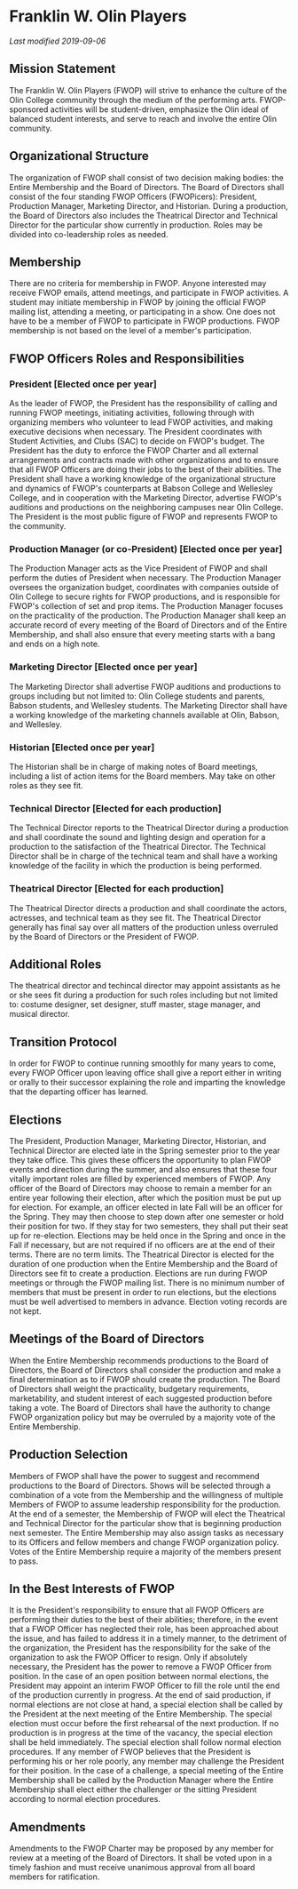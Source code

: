 # Franklin W. Olin Players

*Last modified 2019-09-06*

## Mission Statement
The Franklin W. Olin Players (FWOP) will strive to enhance the culture of the Olin College community through the medium of the performing arts.  FWOP-sponsored activities will be student-driven, emphasize the Olin ideal of balanced student interests, and serve to reach and involve the entire Olin community.

## Organizational Structure
The organization of FWOP shall consist of two decision making bodies: the Entire Membership and the Board of Directors. The Board of Directors shall consist of the four standing FWOP Officers (FWOPicers): President, Production Manager, Marketing Director, and Historian. During a production, the Board of Directors also includes the Theatrical Director and Technical Director for the particular show currently in production. Roles may be divided into co-leadership roles as needed. 

## Membership
There are no criteria for membership in FWOP.  Anyone interested may receive FWOP emails, attend meetings, and participate in FWOP activities.  A student may initiate membership in FWOP by joining the official FWOP mailing list, attending a meeting, or participating in a show.  One does not have to be a member of FWOP to participate in FWOP productions.  FWOP membership is not based on the level of a member's participation.

## FWOP Officers Roles and Responsibilities
### President [Elected once per year]
As the leader of FWOP, the President has the responsibility of calling and running FWOP meetings, initiating activities, following through with organizing members who volunteer to lead FWOP activities, and making executive decisions when necessary. The President coordinates with Student Activities, and Clubs (SAC) to decide on FWOP's budget. The President has the duty to enforce the FWOP Charter and all external arrangements and contracts made with other organizations and to ensure that all FWOP Officers are doing their jobs to the best of their abilities. The President shall have a working knowledge of the organizational structure and dynamics of FWOP's counterparts at Babson College and Wellesley College, and in cooperation with the Marketing Director, advertise FWOP's auditions and productions on the neighboring campuses near Olin College.
The President is the most public figure of FWOP and represents FWOP to the community.

### Production Manager (or co-President) [Elected once per year]
The Production Manager acts as the Vice President of FWOP and shall perform the duties of President when necessary. The Production Manager oversees the organization budget, coordinates with companies outside of Olin College to secure rights for FWOP productions, and is responsible for FWOP's collection of set and prop items. The Production Manager focuses on the practicality of the production. The Production Manager shall keep an accurate record of every meeting of the Board of Directors and of the Entire Membership, and shall also ensure that every meeting starts with a bang and ends on a high note.

### Marketing Director [Elected once per year]
The Marketing Director shall advertise FWOP auditions and productions to groups including but not limited to: Olin College students and parents, Babson students, and Wellesley students. The Marketing Director shall have a working knowledge of the marketing channels available at Olin, Babson, and Wellesley. 

### Historian [Elected once per year]
The Historian shall be in charge of making notes of Board meetings, including a list of action items for the Board members. May take on other roles as they see fit. 

### Technical Director [Elected for each production]
The Technical Director reports to the Theatrical Director during a production and shall coordinate the sound and lighting design and operation for a production to the satisfaction of the Theatrical Director. The Technical Director shall be in charge of the technical team and shall have a working knowledge of the facility in which the production is being performed.

### Theatrical Director [Elected for each production]
The Theatrical Director directs a production and shall coordinate the actors, actresses, and technical team as they see fit. The Theatrical Director generally has final say over all matters of the production unless overruled by the Board of Directors or the President of FWOP.

## Additional Roles
The theatrical director and techincal director may appoint assistants as he or she sees fit during a production for such roles including but not limited to: costume designer, set designer, stuff master, stage manager, and musical director.

## Transition Protocol
In order for FWOP to continue running smoothly for many years to come, every FWOP Officer upon leaving office shall give a report either in writing or orally to their successor explaining the role and imparting the knowledge that the departing officer has learned.

## Elections
The President, Production Manager, Marketing Director, Historian, and Technical Director are elected late in the Spring semester prior to the year they take office.  This gives these officers the opportunity to plan FWOP events and direction during the summer, and also ensures that these four vitally important roles are filled by experienced members of FWOP.
Any officer of the Board of Directors may choose to remain a member for an entire year following their election, after which the position must be put up for election. For example, an officer elected in late Fall will be an officer for the Spring. They may then choose to step down after one semester or hold their position for two. If they stay for two semesters, they shall put their seat up for re-election. Elections may be held once in the Spring and once in the Fall if necessary, but are not required if no officers are at the end of their terms. There are no term limits. 
The Theatrical Director is elected for the duration of one production when the Entire Membership and the Board of Directors see fit to create a production.
Elections are run during FWOP meetings or through the FWOP mailing list. There is no minimum number of members that must be present in order to run elections, but the elections must be well advertised to members in advance. Election voting records are not kept.

## Meetings of the Board of Directors
When the Entire Membership recommends productions to the Board of Directors, the Board of Directors shall consider the production and make a final determination as to if FWOP should create the production. The Board of Directors shall weight the practicality, budgetary requirements, marketability, and student interest of each suggested production before taking a vote.
The Board of Directors shall have the authority to change FWOP organization policy but may be overruled by a majority vote of the Entire Membership.

## Production Selection
Members of FWOP shall have the power to suggest and recommend productions to the Board of Directors. Shows will be selected through a combination of a vote from the Membership and the willingness of multiple Members of FWOP to assume leadership responsibility for the production.
At the end of a semester, the Membership of FWOP will elect the Theatrical and Technical Director for the particular show that is beginning production next semester.
The Entire Membership may also assign tasks as necessary to its Officers and fellow members and change FWOP organization policy.
Votes of the Entire Membership require a majority of the members present to pass.

## In the Best Interests of FWOP
It is the President's responsibility to ensure that all FWOP Officers are performing their duties to the best of their abilities; therefore, in the event that a FWOP Officer has neglected their role, has been approached about the issue, and has failed to address it in a timely manner, to the detriment of the organization, the President has the responsibility for the sake of the organization to ask the FWOP Officer to resign. Only if absolutely necessary, the President has the power to remove a FWOP Officer from
position.
In the case of an open position between normal elections, the President may appoint an interim FWOP Officer to fill the role until the end of the production currently in progress. At the end of said production, if normal elections are not close at hand, a special election shall be called by the President at the next meeting of the Entire Membership. The special election must occur before the first rehearsal of the next production. If no production is in progress at the time of the vacancy, the special election shall be held immediately. The special election shall follow normal election procedures.
If any member of FWOP believes that the President is performing his or her role poorly, any member may challenge the President for their position. In the case of a challenge, a special meeting of the Entire Membership shall be called by the Production Manager where the Entire Membership shall elect either the challenger or the sitting President according to normal election procedures.

## Amendments
Amendments to the FWOP Charter may be proposed by any member for review at a meeting of the Board of Directors. It shall be voted upon in a timely fashion and must receive unanimous approval from all board members for ratification. 
